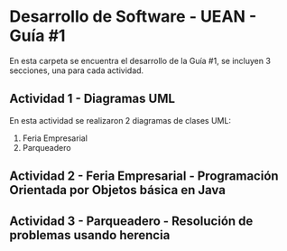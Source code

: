 # Desarrollo de Software - UEAN - Guía #1

En esta carpeta se encuentra el desarrollo de la Guía #1, se incluyen 3 secciones, una para cada actividad.

## Actividad 1 - Diagramas UML
En esta actividad se realizaron 2 diagramas de clases UML:
1. Feria Empresarial
2. Parqueadero

## Actividad 2 - Feria Empresarial - Programación Orientada por Objetos básica en Java

## Actividad 3 - Parqueadero - Resolución de problemas usando herencia